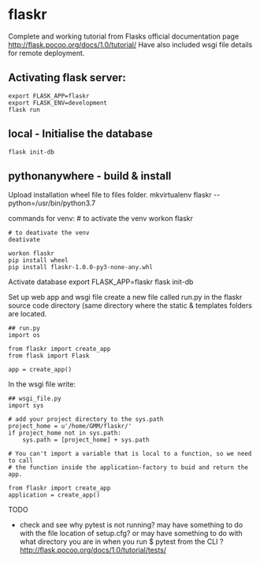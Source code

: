 # flaskr
Complete and working tutorial from Flasks official documentation page http://flask.pocoo.org/docs/1.0/tutorial/
Have also included wsgi file details for remote deployment.


## Activating flask server:
    export FLASK_APP=flaskr
    export FLASK_ENV=development
    flask run


## local - Initialise the database
    flask init-db

## pythonanywhere - build & install
Upload installation wheel file to files folder.
    mkvirtualenv flaskr --python=/usr/bin/python3.7

commands for venv:
    # to activate the venv
    workon flaskr

    # to deativate the venv
    deativate       

    workon flaskr
    pip install wheel
    pip install flaskr-1.0.0-py3-none-any.whl

Activate database
    export FLASK_APP=flaskr
    flask init-db

Set up web app and wsgi file
create a new file called run.py in the flaskr source code directory (same directory where the
static & templates folders are located.

    ## run.py
    import os

    from flaskr import create_app
    from flask import Flask

    app = create_app()

In the wsgi file write:

    ## wsgi_file.py
    import sys

    # add your project directory to the sys.path
    project_home = u'/home/GMM/flaskr/'
    if project_home not in sys.path:
        sys.path = [project_home] + sys.path

    # You can't import a variable that is local to a function, so we need to call
    # the function inside the application-factory to buid and return the app.

    from flaskr import create_app
    application = create_app()



TODO
- check and see why pytest is not running? may have something to do with the file location of setup.cfg? or may have something to do with what directory you are in when you run $ pytest from the CLI ? http://flask.pocoo.org/docs/1.0/tutorial/tests/
